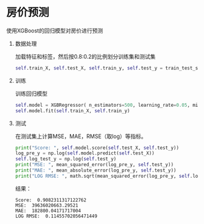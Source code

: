# 房价预测
使用XGBoost的回归模型对房价进行预测
1. 数据处理

   加载特征和标签，然后按0.8:0.2的比例划分训练集和测试集

   ```python
   self.train_X, self.test_X, self.train_y, self.test_y = train_test_split(df, df2, test_size=0.2, random_state=None)
   ```

2. 训练

   训练回归模型

   ```python
   self.model = XGBRegressor( n_estimators=500, learning_rate=0.05, min_child_weight=5, max_depth=4)
   self.model.fit(self.train_X, self.train_y)
   ```

3. 测试

   在测试集上计算MSE，MAE，RMSE（取log）等指标。

   ```python
   print("Score: ", self.model.score(self.test_X, self.test_y))
   log_pre_y = np.log(self.model.predict(self.test_X))
   self.log_test_y = np.log(self.test_y)
   print("MSE: ", mean_squared_error(log_pre_y, self.test_y))
   print("MAE: ", mean_absolute_error(log_pre_y, self.test_y))
   print("LOG RMSE: ", math.sqrt(mean_squared_error(log_pre_y, self.log_test_y)))
   ```
    结果：
      ```buildoutcfg 
   Score:  0.9082311317122762
   MSE:  39636020663.29521
   MAE:  182800.04171717004
   LOG RMSE:  0.11455702056471449
      ```

